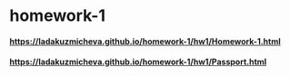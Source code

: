 # homework-1
#### https://ladakuzmicheva.github.io/homework-1/hw1/Homework-1.html

#### https://ladakuzmicheva.github.io/homework-1/hw1/Passport.html

